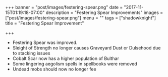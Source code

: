 +++
banner = "post/images/festering-spear.png"
date = "2017-11-15T01:19:18-07:00"
description = "Festering Spear Improvements"
images = ["post/images/festering-spear.png"]
menu = ""
tags = ["shadowknight"]
title = "Festering Spear Improvement"

+++
* Festering Spear was improved.
* Sleight of Strength no longer causes Graveyard Dust or Dulsehood due to stacking issues
* Cobalt Scar now has a higher population of Bulthar
* Some lingering aegolism spells in spellbooks were removed
* Undead mobs should now no longer fee
<!--more-->